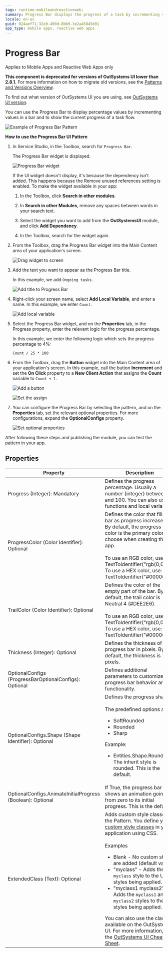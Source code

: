 ```yaml
---
tags: runtime-mobileandreactiveweb;
summary: Progress Bar displays the progress of a task by incrementing values in a bar.
locale: en-us
guid: 024aef71-32e0-490d-8bb9-3e2a45845b91
app_type: mobile apps, reactive web apps
---
```


# Progress Bar

<div class="info" markdown="1">

Applies to Mobile Apps and Reactive Web Apps only

</div>

<div class="info" markdown="1">

**This component is deprecated for versions of OutSystems UI lower than 2.8.1.** For more information on how to migrate old versions, see the [Patterns and Versions Overview](https://outsystemsui.outsystems.com/OutsystemsUiWebsite/MigrationOverview).

To find out what version of OutSystems UI you are using, see [OutSystems UI version](../../intro.md#outsystems-ui-version).

</div>

You can use the Progress Bar to display percentage values by incrementing values in a bar and to show the current progress of a task flow.

![Example of Progress Bar Pattern](<images/progressbar-example-ss.png>)

**How to use the Progress Bar UI Pattern**

1. In Service Studio, in the Toolbox, search for `Progress Bar`.

    The Progress Bar widget is displayed.

    ![Progress Bar widget](<images/progressbar-widget-ss.png>)

    If the UI widget doesn't display, it's because the dependency isn't added. This happens because the Remove unused references setting is enabled. To make the widget available in your app:

    1. In the Toolbox, click **Search in other modules**.

    1. In **Search in other Modules**, remove any spaces between words in your search text.
    
    1. Select the widget you want to add from the **OutSystemsUI** module, and click **Add Dependency**. 
    
    1. In the Toolbox, search for the widget again.

1. From the Toolbox, drag the Progress Bar widget into the Main Content area of your application's screen.

    ![Drag widget to screen](<images/progressbar-dragwidget-ss.png>)

1. Add the text you want to appear as the Progress Bar title. 

    In this example, we add `Ongoing tasks`.

    ![Add title to Progress Bar](<images/progressbar-text-ss.png>)

1. Right-click your screen name, select **Add Local Variable**, and enter a name. In this example, we enter `Count`.

    ![Add local variable](<images/progressbar-var-ss.png>)

1. Select the Progress Bar widget, and on the **Properties** tab, in the Progress property, enter the relevant logic for the progress percentage.

    In this example, we enter the following logic which sets the progress percentage to 4%:

    ``Count / 25 * 100``

1. From the Toolbox, drag the **Button** widget into the Main Content area of your application's screen. In this example, call the button **Increment** and set the **On Click** property to a **New Client Action** that assigns the **Count** variable to ``Count + 1``.

    ![Add a button](<images/progressbar-button-ss.png>)

    ![Set the assign](<images/progressbar-assign-ss.png>)

1. You can configure the Progress Bar by selecting the pattern, and on the **Properties** tab, set the relevant optional properties. For more configurations, expand the **OptionalConfigs** property.

    ![Set optional properties](<images/progressbar-prop-ss.png>)

After following these steps and publishing the module, you can test the pattern in your app.

## Properties

| Property| Description|
|---|---|
|Progress (Integer): Mandatory|Defines the progress percentage. Usually a number (integer) between 0 and 100. You can also use functions and local variables.|
|ProgressColor (Color Identifier): Optional|Defines the color that fills the bar as progress increases. By default, the progress color is the primary color you choose when creating the app.<br/><br/>To use an RGB color, use: TextToIdentifier("rgb(0,0,0)")<br/>To use a HEX color, use: TextToIdentifier("#000000")|
|TrailColor (Color Identifier): Optional|Defines the color of the empty part of the bar. By default, the trail color is Neutral 4 (#DEE2E6).<br/><br/>To use an RGB color, use: TextToIdentifier(“rgb(0,0,0)“)<br/>To use a HEX color, use: TextToIdentifier("#000000")|
|Thickness (Integer): Optional|Defines the thickness of the progress bar in pixels. By default, the thickness is 12 pixels.|
|OptionalConfigs (ProgressBarOptionalConfigs): Optional| Defines additional parameters to customize the progress bar behavior and functionality.|
|OptionalConfigs.Shape (Shape Identifier): Optional| Defines the progress shape.<br/><br/>The predefined options are:<ul><li>SoftRounded</li><li>Rounded</li><li>Sharp</li></ul>Example:<ul><li>Entities.Shape.Rounded - The inherit style is rounded. This is the default.</li></ul>|
|OptionalConfigs.AnimateInitialProgress (Boolean): Optional| If True, the progress bar shows an animation going from zero to its initial progress. This is the default.|
|ExtendedClass (Text): Optional| Adds custom style classes to the Pattern. You define your [custom style classes](../../../../../develop/ui/look-feel/css.md) in your application using CSS.<br/><br/>Examples <ul><li>Blank - No custom styles are added (default value).</li><li>"myclass" - Adds the ``myclass`` style to the UI styles being applied.</li><li>"myclass1 myclass2" - Adds the ``myclass1`` and ``myclass2`` styles to the UI styles being applied.</li></ul>You can also use the classes available on the OutSystems UI. For more information, see the [OutSystems UI Cheat Sheet](https://outsystemsui.outsystems.com/OutSystemsUIWebsite/CheatSheet).|
